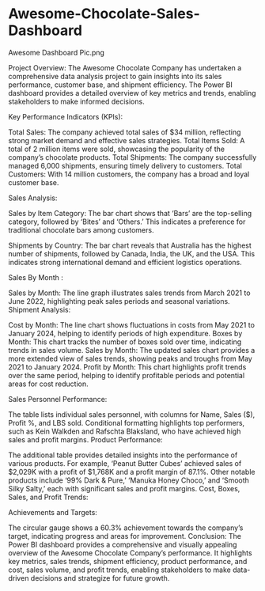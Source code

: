# Awesome-Chocolate-Sales-Dashboard

Awesome Dashboard Pic.png


Project Overview: The Awesome Chocolate Company has undertaken a comprehensive data analysis project to gain insights into its sales performance, customer base, and shipment efficiency. The Power BI dashboard provides a detailed overview of key metrics and trends, enabling stakeholders to make informed decisions.

Key Performance Indicators (KPIs):

Total Sales: The company achieved total sales of $34 million, reflecting strong market demand and effective sales strategies.
Total Items Sold: A total of 2 million items were sold, showcasing the popularity of the company’s chocolate products.
Total Shipments: The company successfully managed 6,000 shipments, ensuring timely delivery to customers.
Total Customers: With 14 million customers, the company has a broad and loyal customer base.


Sales Analysis:

Sales by Item Category: The bar chart shows that ‘Bars’ are the top-selling category, followed by ‘Bites’ and ‘Others.’ This indicates a preference for traditional chocolate bars among customers.

Shipments by Country: The bar chart reveals that Australia has the highest number of shipments, followed by Canada, India, the UK, and the USA. This indicates strong international demand and efficient logistics operations.

Sales By Month :

Sales by Month: The line graph illustrates sales trends from March 2021 to June 2022, highlighting peak sales periods and seasonal variations.
Shipment Analysis:

Cost by Month: The line chart shows fluctuations in costs from May 2021 to January 2024, helping to identify periods of high expenditure.
Boxes by Month: This chart tracks the number of boxes sold over time, indicating trends in sales volume.
Sales by Month: The updated sales chart provides a more extended view of sales trends, showing peaks and troughs from May 2021 to January 2024.
Profit by Month: This chart highlights profit trends over the same period, helping to identify profitable periods and potential areas for cost reduction.


Sales Personnel Performance:

The table lists individual sales personnel, with columns for Name, Sales ($), Profit %, and LBS sold. Conditional formatting highlights top performers, such as Kein Walkden and Rafschta Blaksland, who have achieved high sales and profit margins.
Product Performance:

The additional table provides detailed insights into the performance of various products. For example, ‘Peanut Butter Cubes’ achieved sales of $2,029K with a profit of $1,768K and a profit margin of 87.1%. Other notable products include ‘99% Dark & Pure,’ ‘Manuka Honey Choco,’ and ‘Smooth Silky Salty,’ each with significant sales and profit margins.
Cost, Boxes, Sales, and Profit Trends:

Achievements and Targets:

The circular gauge shows a 60.3% achievement towards the company’s target, indicating progress and areas for improvement.
Conclusion: The Power BI dashboard provides a comprehensive and visually appealing overview of the Awesome Chocolate Company’s performance. It highlights key metrics, sales trends, shipment efficiency, product performance, and cost, sales volume, and profit trends, enabling stakeholders to make data-driven decisions and strategize for future growth.
